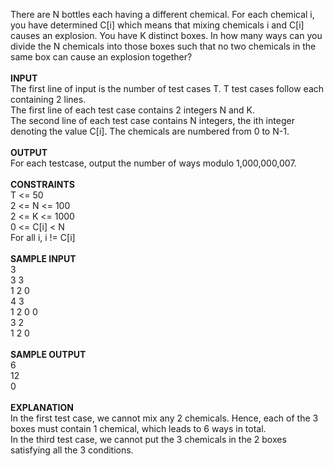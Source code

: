 <p>There are N bottles each having a different chemical. For each chemical i, you have determined C[i] which means that mixing chemicals i and C[i] causes an explosion. You have K distinct boxes. In how many ways can you divide the N chemicals into those boxes such that no two chemicals in the same box can cause an explosion together? <br>&nbsp;<br><strong>INPUT</strong><br>The first line of input is the number of test cases T. T test cases follow each containing 2 lines. <br>The first line of each test case contains 2 integers N and K. <br>The second line of each test case contains N integers, the ith integer denoting the value C[i]. The chemicals are numbered from 0 to N-1. <br>&nbsp;<br><strong>OUTPUT</strong> <br>For each testcase, output the number of ways modulo 1,000,000,007. <br>&nbsp;<br><strong>CONSTRAINTS </strong><br>T &lt;= 50 <br>2 &lt;= N &lt;= 100 <br>2 &lt;= K &lt;= 1000 <br>0 &lt;= C[i] &lt; N <br>For all i, i != C[i] <br>&nbsp;<br><strong>SAMPLE INPUT </strong><br>3 <br>3 3 <br>1 2 0 <br>4 3 <br>1 2 0 0 <br>3 2 <br>1 2 0 <br>&nbsp;<br><strong>SAMPLE OUTPUT </strong><br>6 <br>12 <br>0 <br>&nbsp;<br><strong>EXPLANATION </strong><br>In the first test case, we cannot mix any 2 chemicals. Hence, each of the 3 boxes must contain 1 chemical, which leads to 6 ways in total. <br>In the third test case, we cannot put the 3 chemicals in the 2 boxes satisfying all the 3 conditions.</p>